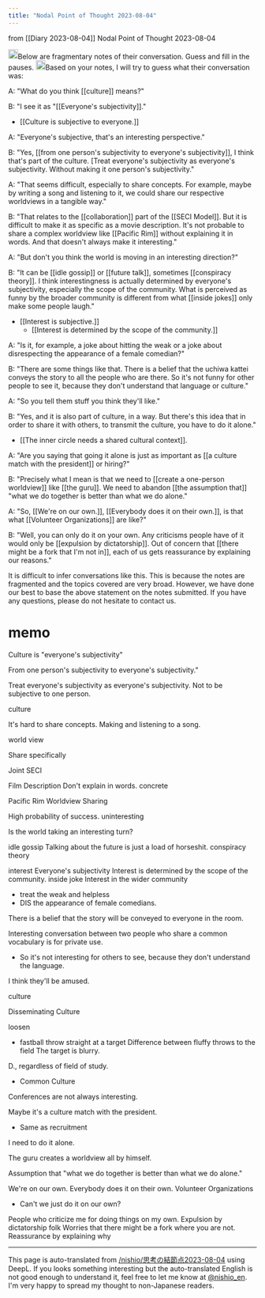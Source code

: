 ```yaml
---
title: "Nodal Point of Thought 2023-08-04"
---
```


from  [[Diary 2023-08-04]]
Nodal Point of Thought 2023-08-04

<img src='https://scrapbox.io/api/pages/nishio-en/nishio/icon' alt='nishio.icon' height="19.5"/>Below are fragmentary notes of their conversation. Guess and fill in the pauses.
<img src='https://scrapbox.io/api/pages/nishio-en/gpt/icon' alt='gpt.icon' height="19.5"/>Based on your notes, I will try to guess what their conversation was:

A: "What do you think [[culture]] means?"

B: "I see it as "[[Everyone's subjectivity]]."
- [[Culture is subjective to everyone.]]

A: "Everyone's subjective, that's an interesting perspective."

B: "Yes, [[from one person's subjectivity to everyone's subjectivity]], I think that's part of the culture. [Treat everyone's subjectivity as everyone's subjectivity. Without making it one person's subjectivity."

A: "That seems difficult, especially to share concepts. For example, maybe by writing a song and listening to it, we could share our respective worldviews in a tangible way."

B: "That relates to the [[collaboration]] part of the [[SECI Model]]. But it is difficult to make it as specific as a movie description. It's not probable to share a complex worldview like [[Pacific Rim]] without explaining it in words. And that doesn't always make it interesting."

A: "But don't you think the world is moving in an interesting direction?"

B: "It can be [[idle gossip]] or [[future talk]], sometimes [[conspiracy theory]]. I think interestingness is actually determined by everyone's subjectivity, especially the scope of the community. What is perceived as funny by the broader community is different from what [[inside jokes]] only make some people laugh."
- [[Interest is subjective.]]
    - [[Interest is determined by the scope of the community.]]

A: "Is it, for example, a joke about hitting the weak or a joke about disrespecting the appearance of a female comedian?"

B: "There are some things like that. There is a belief that the uchiwa kattei conveys the story to all the people who are there. So it's not funny for other people to see it, because they don't understand that language or culture."

A: "So you tell them stuff you think they'll like."

B: "Yes, and it is also part of culture, in a way. But there's this idea that in order to share it with others, to transmit the culture, you have to do it alone."
- [[The inner circle needs a shared cultural context]].

A: "Are you saying that going it alone is just as important as [[a culture match with the president]] or hiring?"

B: "Precisely what I mean is that we need to [[create a one-person worldview]] like [[the guru]]. We need to abandon [[the assumption that]] "what we do together is better than what we do alone."

A: "So, [[We're on our own.]], [[Everybody does it on their own.]], is that what [[Volunteer Organizations]] are like?"

B: "Well, you can only do it on your own. Any criticisms people have of it would only be [[expulsion by dictatorship]]. Out of concern that [[there might be a fork that I'm not in]], each of us gets reassurance by explaining our reasons."

It is difficult to infer conversations like this. This is because the notes are fragmented and the topics covered are very broad. However, we have done our best to base the above statement on the notes submitted. If you have any questions, please do not hesitate to contact us.

# memo
Culture is "everyone's subjectivity"

From one person's subjectivity to everyone's subjectivity."

Treat everyone's subjectivity as everyone's subjectivity.
Not to be subjective to one person.

culture


It's hard to share concepts.
Making and listening to a song.

world view

Share specifically

Joint SECI


Film Description
Don't explain in words.
concrete

Pacific Rim Worldview Sharing

High probability of success.
uninteresting

Is the world taking an interesting turn?

idle gossip
Talking about the future is just a load of horseshit.
conspiracy theory


interest
Everyone's subjectivity
Interest is determined by the scope of the community.
inside joke
Interest in the wider community
- treat the weak and helpless
- DIS the appearance of female comedians.

There is a belief that the story will be conveyed to everyone in the room.

Interesting conversation between two people who share a common vocabulary is for private use.
- So it's not interesting for others to see, because they don't understand the language.

I think they'll be amused.

culture

Disseminating Culture

loosen
- fastball
throw straight at a target
Difference between fluffy throws to the field
The target is blurry.

D., regardless of field of study.
- Common Culture

Conferences are not always interesting.

Maybe it's a culture match with the president.
- Same as recruitment

I need to do it alone.

The guru creates a worldview all by himself.

Assumption that "what we do together is better than what we do alone."

We're on our own.
Everybody does it on their own.
Volunteer Organizations
- Can't we just do it on our own?

People who criticize me for doing things on my own.
Expulsion by dictatorship
folk
Worries that there might be a fork where you are not.
Reassurance by explaining why

---
This page is auto-translated from [/nishio/思考の結節点2023-08-04](https://scrapbox.io/nishio/思考の結節点2023-08-04) using DeepL. If you looks something interesting but the auto-translated English is not good enough to understand it, feel free to let me know at [@nishio_en](https://twitter.com/nishio_en). I'm very happy to spread my thought to non-Japanese readers.